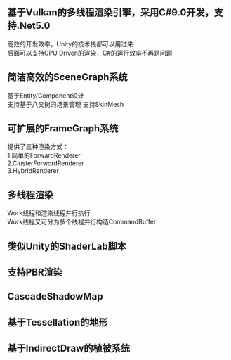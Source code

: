 ## 基于Vulkan的多线程渲染引擎，采用C#9.0开发，支持.Net5.0
高效的开发效率，Unity的技术栈都可以用过来  
后面可以支持GPU Driven的渲染，C#的运行效率不再是问题  
## 简洁高效的SceneGraph系统
基于Entity/Component设计  
支持基于八叉树的场景管理
支持SkinMesh  
## 可扩展的FrameGraph系统
提供了三种渲染方式：  
1.简单的ForwardRenderer  
2.ClusterForwordRenderer  
3.HybridRenderer  
## 多线程渲染
Work线程和渲染线程并行执行  
Work线程又可分为多个线程并行构造CommandBuffer
## 类似Unity的ShaderLab脚本
## 支持PBR渲染
## CascadeShadowMap
## 基于Tessellation的地形
## 基于IndirectDraw的植被系统
